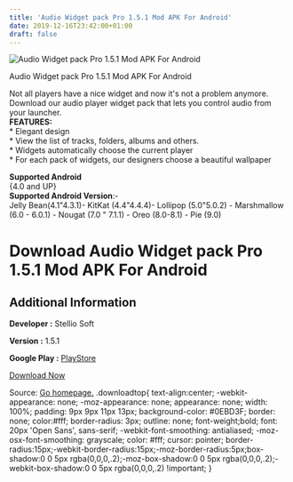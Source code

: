 ```yaml
---
title: 'Audio Widget pack Pro 1.5.1 Mod APK For Android'
date: 2019-12-16T23:42:00+01:00
draft: false
---
```


![Audio Widget pack Pro 1.5.1 Mod APK For Android](https://i1.wp.com/apkhome.net/wp-content/uploads/2019/11/Audio-Widget-pack-Pro-1.5.1-Mod.png "Audio Widget pack Pro 1.5.1 Mod APK For Android")

  

Audio Widget pack Pro 1.5.1 Mod APK For Android

Not all players have a nice widget and now it's not a problem anymore. Download our audio player widget pack that lets you control audio from your launcher.  
**FEATURES:**  
\* Elegant design  
\* View the list of tracks, folders, albums and others.  
\* Widgets automatically choose the current player  
\* For each pack of widgets, our designers choose a beautiful wallpaper

**Supported Android**  
{4.0 and UP}  
**Supported Android Version**:-  
Jelly Bean(4.1"4.3.1)- KitKat (4.4"4.4.4)- Lollipop (5.0"5.0.2) - Marshmallow (6.0 - 6.0.1) - Nougat (7.0 " 7.1.1) - Oreo (8.0-8.1) - Pie (9.0)

Download Audio Widget pack Pro 1.5.1 Mod APK For Android
========================================================

Additional Information
----------------------

**Developer :** Stellio Soft

**Version :** 1.5.1

**Google Play :** [PlayStore](https://play.google.com/store/apps/details?id=com.widgets.music)

  

[Download Now](https://store4app.co/post/audio-widget-pack-pro-1-5-1-mod-apk-for-android_1574590007)

  
Source: [Go homepage.](https://store4app.co/post/audio-widget-pack-pro-1-5-1-mod-apk-for-android_1574590007) .downloadtop{ text-align:center; -webkit-appearance: none; -moz-appearance: none; appearance: none; width: 100%; padding: 9px 9px 11px 13px; background-color: #0EBD3F; border: none; color:#fff; border-radius: 3px; outline: none; font-weight;bold; font: 20px 'Open Sans', sans-serif; -webkit-font-smoothing: antialiased; -moz-osx-font-smoothing: grayscale; color: #fff; cursor: pointer; border-radius:15px;-webkit-border-radius:15px;-moz-border-radius:5px;box-shadow:0 0 5px rgba(0,0,0,.2);-moz-box-shadow:0 0 5px rgba(0,0,0,.2);-webkit-box-shadow:0 0 5px rgba(0,0,0,.2) !important; }